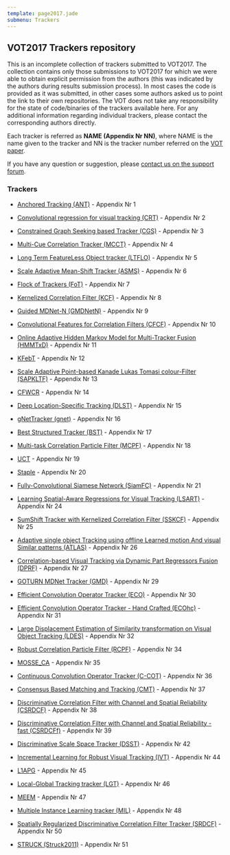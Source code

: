 ```yaml
---
template: page2017.jade
submenu: Trackers
---
```


## VOT2017 Trackers repository

This is an incomplete collection of trackers submitted to VOT2017.
The collection contains only those submissions to VOT2017 for which we were able to obtain explicit permission from the authors (this was indicated by the authors during results submission process). In most cases the code is provided as it was submitted, in other cases some authors asked us to point the link to their own repositories.
The VOT does not take any responsibility for the state of code/binaries of the trackers available here.
For any additional information regarding individual trackers, please contact the corresponding authors directly.

Each tracker is referred as **NAME (Appendix Nr NN)**, where NAME is the name given to the tracker and NN is the tracker number referred on the [VOT paper](http://votchallenge.net/vot2017/download/vot_2016_paper.pdf).

If you have any question or suggestion, please <a href="https://groups.google.com/forum/?hl=en#!forum/votchallenge-help"> contact us on the support forum</a>.

### Trackers

-   [Anchored Tracking (ANT)](https://github.com/lukacu/visual-tracking-matlab) - Appendix Nr 1

-   [Convolutional regression for visual tracking (CRT)](http://data.votchallenge.net/vot2017/trackers/02_CRT.zip) - Appendix Nr 2

-   [Constrained Graph Seeking based Tracker (CGS)](http://data.votchallenge.net/vot2017/trackers/03_CGS.zip) - Appendix Nr 3

-   [Multi-Cue Correlation Tracker (MCCT)](http://data.votchallenge.net/vot2017/trackers/04_MCCT.zip) - Appendix Nr 4

-   [Long Term FeatureLess Object tracker (LTFLO)](http://data.votchallenge.net/vot2017/trackers/05_LTFLO.zip) - Appendix Nr 5

-   [Scale Adaptive Mean-Shift Tracker (ASMS)](https://github.com/vojirt/asms) - Appendix Nr 6

-   [Flock of Trackers (FoT)](http://data.votchallenge.net/vot2017/trackers/07_FoT.zip) - Appendix Nr 7

-   [Kernelized Correlation Filter (KCF)](https://github.com/vojirt/kcf) - Appendix Nr 8

-   [Guided MDNet-N (GMDNetN)](http://data.votchallenge.net/vot2017/trackers/GMDNetN.zip) - Appendix Nr 9

-   [Convolutional Features for Correlation Filters (CFCF)](http://data.votchallenge.net/vot2017/trackers/10_CFCF.zip) - Appendix Nr 10

-   [Online Adaptive Hidden Markov Model for Multi-Tracker Fusion (HMMTxD)](http://data.votchallenge.net/vot2017/trackers/11_HMMTxD.zip) - Appendix Nr 11

-   [KFebT](http://data.votchallenge.net/vot2017/trackers/12_KFebT.zip) - Appendix Nr 12

-   [Scale Adaptive Point-based Kanade Lukas Tomasi colour-Filter (SAPKLTF)](http://data.votchallenge.net/vot2017/trackers/13_SAPKLTF) - Appendix Nr 13

-   [CFWCR](http://data.votchallenge.net/vot2017/trackers/14_CFWCR.zip) - Appendix Nr 14

-   [Deep Location-Specific Tracking (DLST)](http://data.votchallenge.net/vot2017/trackers/15_DLST.zip) - Appendix Nr 15

-   [gNetTracker (gnet)](http://data.votchallenge.net/vot2017/trackers/16_gnet.zip) - Appendix Nr 16

-   [Best Structured Tracker (BST)](http://data.votchallenge.net/vot2017/trackers/17_BST.zip) - Appendix Nr 17

-   [Multi-task Correlation Particle Filter (MCPF)](http://data.votchallenge.net/vot2017/trackers/18_MCPF.zip) - Appendix Nr 18

-   [UCT](http://data.votchallenge.net/vot2017/trackers/19_UCT.zip) - Appendix Nr 19

-   [Staple](http://data.votchallenge.net/vot2017/trackers/20_Staple.zip) - Appendix Nr 20

-   [Fully-Convolutional Siamese Network (SiamFC)](http://data.votchallenge.net/vot2017/trackers/21_SiamFC.zip) - Appendix Nr 21

-   [Learning Spatial-Aware Regressions for Visual Tracking (LSART)](http://data.votchallenge.net/vot2017/trackers/24_LSART.zip) - Appendix Nr 24

-   [SumShift Tracker with Kernelized Correlation Filter (SSKCF)](http://data.votchallenge.net/vot2017/trackers/25_SSKCF.zip) - Appendix Nr 25

-   [Adaptive single object Tracking using offline Learned motion And visual Similar patterns (ATLAS)](http://data.votchallenge.net/vot2017/trackers/26_ATLAS.zip) - Appendix Nr 26

-   [Correlation-based Visual Tracking via Dynamic Part Regressors Fusion (DPRF)](http://data.votchallenge.net/vot2017/trackers/27_DPRF.zip) - Appendix Nr 27

-   [GOTURN MDNet Tracker (GMD)](http://data.votchallenge.net/vot2017/trackers/29_GMD.zip) - Appendix Nr 29

-   [Efficient Convolution Operator Tracker (ECO)](http://data.votchallenge.net/vot2017/trackers/30_ECO.zip) - Appendix Nr 30

-   [Efficient Convolution Operator Tracker - Hand Crafted (ECOhc)](http://data.votchallenge.net/vot2017/trackers/31_ECOhc.zip) - Appendix Nr 31

-   [Large Displacement Estimation of Similarity transformation on Visual Object Tracking (LDES)](http://data.votchallenge.net/vot2017/trackers/32_LDES.zip) - Appendix Nr 32

-   [Robust Correlation Particle Filter (RCPF)](http://data.votchallenge.net/vot2017/trackers/34_RCPF.zip) - Appendix Nr 34

-   [MOSSE_CA](http://data.votchallenge.net/vot2017/trackers/35_MOSSE_CA.zip) - Appendix Nr 35

-   [Continuous Convolution Operator Tracker (C-COT)](https://github.com/martin-danelljan/Continuous-ConvOp) - Appendix Nr 36

-   [Consensus Based Matching and Tracking (CMT)](https://github.com/gnebehay/CMT) - Appendix Nr 37

-   [Discriminative Correlation Filter with Channel and Spatial Reliability (CSRDCF)](https://github.com/alanlukezic/csr-dcf) - Appendix Nr 38

-   [Discriminative Correlation Filter with Channel and Spatial Reliability - fast (CSRDCFf)](https://github.com/alanlukezic/csr-dcf) - Appendix Nr 39

<!-- -   [Discriminative Correlation Filter with Channel and Spatial Reliability - C++ (CSRDCF++)](http://data.votchallenge.net/vot2017/trackers/) - Appendix Nr 40 -->

<!-- -   [Deformable part correlation filter tracker (DPT)](http://data.votchallenge.net/vot2017/trackers/) - Appendix Nr 41 -->

-   [Discriminative Scale Space Tracker (DSST)](http://www.cvl.isy.liu.se/research/objrec/visualtracking/scalvistrack/index.html) - Appendix Nr 42

-   [Incremental Learning for Robust Visual Tracking (IVT)](https://github.com/lukacu/visual-tracking-matlab) - Appendix Nr 44

-   [L1APG](https://github.com/lukacu/visual-tracking-matlab) - Appendix Nr 45

-   [Local-Global Tracking tracker (LGT)](https://github.com/lukacu/visual-tracking-matlab) - Appendix Nr 46

-   [MEEM](https://github.com/lukacu/visual-tracking-matlab) - Appendix Nr 47

-   [Multiple Instance Learning tracker (MIL)](https://github.com/lukacu/mil) - Appendix Nr 48


<!-- -   [MSSA]() - Appendix Nr 49 -->

-   [Spatially Regularized Discriminative Correlation Filter Tracker (SRDCF)](http://www.cvl.isy.liu.se/research/objrec/visualtracking/regvistrack/index.html) - Appendix Nr 50

-   [STRUCK (Struck2011)](https://github.com/samhare/struck) - Appendix Nr 51
